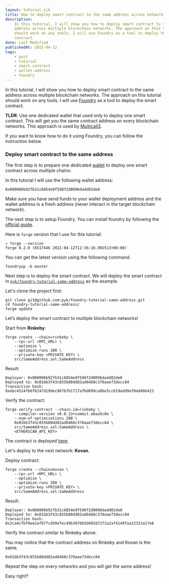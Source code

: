 ```yaml
---
layout: tutorial.njk
title: How to deploy smart contract to the same address across networks
description:
    In this tutorial, I will show you how to deploy smart contract to the same
    address across multiple blockchain networks. The approach on this tutorial
    should work on any tools. I will use Foundry as a tool to deploy the smart
    contract.
date: Last Modified
publishedAt: 2022-04-12
tags:
    - post
    - tutorial
    - smart-contract
    - wallet-address
    - foundry
---
```


In this tutorial, I will show you how to deploy smart contract to the same
address across multiple blockchain networks. The approach on this tutorial
should work on any tools. I will use [Foundry][1] as a tool to deploy the smart
contract.

**TLDR**: Use one dedicated wallet that used only to deploy one smart contract.
This will get you the same contract address on every blockchain networks. This
approach is used by [Multicall3][2].

If you want to know how to do it using Foundry, you can follow the instruction
below.

### Deploy smart contract to the same address

The first step is to prepare one dedicated [wallet][3] to deploy one smart
contract across multiple chains:

In this tutorial I will use the following wallet address:

```text
0x000006b92fb31c6854e9f598f2d0096da4d02de0
```

Make sure you have send funds to your wallet deployment address and the wallet
address is a fresh address (never interact in the target blockchain network).

The next step is to setup Foundry. You can install foundry by following the
[official guide](https://github.com/gakonst/foundry#installation).

Here is `forge` version that I use for this tutorial:

```shell
✦ forge --version
forge 0.2.0 (8517446 2022-04-12T12:36:16.992513+00:00)
```

You can get the latest version using the following command:

```shell
foundryup -b master
```

Next step is to deploy the smart contract. We will deploy the smart contract in
[`pyk/foundry-tutorial-same-address`][4] as the example.

Let's clone the project first:

```shell
git clone git@github.com:pyk/foundry-tutorial-same-address.git
cd foundry-tutorial-same-address/
forge update
```

Let’s deploy the smart contract to multiple blockchain networks!

Start from **Rinkeby**:

```shell
forge create --chain=rinkeby \
    --rpc-url <RPC_URL> \
    --optimize \
    --optimize-runs 200 \
    --private-key <PRIVATE_KEY> \
    src/SameAddress.sol:SameAddress
```

Result:

```shell
Deployer: 0x000006b92fb31c6854e9f598f2d0096da4d02de0
Deployed to: 0x01bb3f43c855b80dd82ad6468c378aae73decc84
Transaction hash: 0xebc4514fb6f6247d19dec887bfb1717afbd899ca0be5cc619add9ef8ed4b6423
```

Verify the contract:

```shell
forge verify-contract --chain-id=rinkeby \
    --compiler-version v0.8.13+commit.abaa5c0e \
    --num-of-optimizations 200 \
    0x01bb3f43c855b80dd82ad6468c378aae73decc84 \
    src/SameAddress.sol:SameAddress \
    <ETHERSCAN_API_KEY>
```

The contract is deployed [here][5].

Let's deploy to the next network: **Kovan**.

Deploy contract:

```shell
forge create --chain=kovan \
    --rpc-url <RPC_URL> \
    --optimize \
    --optimize-runs 200 \
    --private-key <PRIVATE_KEY> \
    src/SameAddress.sol:SameAddress
```

Result:

```text
Deployer: 0x000006b92fb31c6854e9f598f2d0096da4d02de0
Deployed to: 0x01bb3f43c855b80dd82ad6468c378aae73decc84
Transaction hash: 0x2ca4cfbf9ee2af877cd50efec49b36f6b5b092d7272a2af4149faa12322a17e8
```

Verify the contract similar to Rinkeby above.

You may notice that the contract address on Rinkeby and Kovan is the same.

```text
0x01bb3f43c855b80dd82ad6468c378aae73decc84
```

Repeat the step on every networks and you will get the same address!

Easy right?

[1]: /questions/what-is-foundry/
[2]: https://github.com/mds1/multicall
[3]: /questions/what-is-wallet-address/
[4]: https://github.com/pyk/foundry-tutorial-same-address
[5]:
    https://rinkeby.etherscan.io/address/0x01bb3f43c855b80dd82ad6468c378aae73decc84
